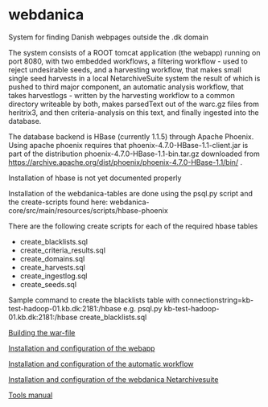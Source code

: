 # webdanica
System for finding Danish webpages outside the .dk domain

The system consists of a ROOT tomcat application (the webapp) running on port 8080, with two embedded workflows, a filtering workflow - used to reject undesirable seeds, and a harvesting workflow, that makes small single seed harvests
 in a local NetarchiveSuite system the result of which is pushed to third major component, an automatic analysis workflow, that takes harvestlogs - written by the harvesting workflow to a common directory writeable by both, makes parsedText out of the warc.gz files from heritrix3, and then criteria-analysis on this text, and finally ingested into the database.

The database backend is HBase (currently 1.1.5) through Apache Phoenix. Using apache phoenix requires that phoenix-4.7.0-HBase-1.1-client.jar is part of the distribution phoenix-4.7.0-HBase-1.1-bin.tar.gz downloaded from https://archive.apache.org/dist/phoenix/phoenix-4.7.0-HBase-1.1/bin/ .

Installation of hbase is not yet documented properly

Installation of the webdanica-tables are done using the psql.py script and the create-scripts found here: webdanica-core/src/main/resources/scripts/hbase-phoenix

There are the following create scripts for each of the required hbase tables 
 * create_blacklists.sql
 * create_criteria_results.sql
 * create_domains.sql
 * create_harvests.sql
 * create_ingestlog.sql
 * create_seeds.sql

Sample command to create the blacklists table with connectionstring=kb-test-hadoop-01.kb.dk:2181:/hbase
e.g. psql.py kb-test-hadoop-01.kb.dk:2181:/hbase create_blacklists.sql

[Building the war-file](warfile_building.md)

[Installation and configuration of the webapp](webapp_install.md)

[Installation and configuration of the automatic workflow](workflow_install.md)

[Installation and configuration of the webdanica Netarchivesuite](webdanicaNAS_install.md)

[Tools manual](tools.md)














 


